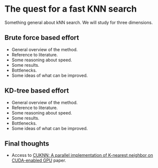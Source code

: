 The quest for a fast KNN search
===============================

Something general about kNN search. We will study for three dimensions.

Brute force based effort
------------------------

* General overview of the method.
* Reference to literature.
* Some reasoning about speed.
* Some results.
* Bottlenecks.
* Some ideas of what can be improved.


KD-tree based effort
--------------------

* General overview of the method.
* Reference to literature.
* Some reasoning about speed.
* Some results.
* Bottlenecks.
* Some ideas of what can be improved.

Final thoughts
--------------

* Access to [CUKNN: A parallel implementation of K-nearest neighbor on CUDA-enabled GPU](http://hgpu.org/?p=5151) paper.